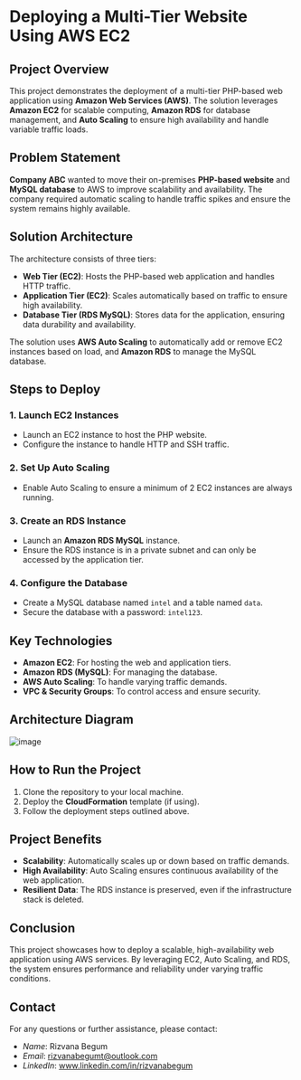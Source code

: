 # Deploying a Multi-Tier Website Using AWS EC2

## Project Overview
This project demonstrates the deployment of a multi-tier PHP-based web application using **Amazon Web Services (AWS)**. The solution leverages **Amazon EC2** for scalable computing, **Amazon RDS** for database management, and **Auto Scaling** to ensure high availability and handle variable traffic loads.

## Problem Statement
**Company ABC** wanted to move their on-premises **PHP-based website** and **MySQL database** to AWS to improve scalability and availability. The company required automatic scaling to handle traffic spikes and ensure the system remains highly available.

## Solution Architecture
The architecture consists of three tiers:
- **Web Tier (EC2)**: Hosts the PHP-based web application and handles HTTP traffic.
- **Application Tier (EC2)**: Scales automatically based on traffic to ensure high availability.
- **Database Tier (RDS MySQL)**: Stores data for the application, ensuring data durability and availability.

The solution uses **AWS Auto Scaling** to automatically add or remove EC2 instances based on load, and **Amazon RDS** to manage the MySQL database.

## Steps to Deploy

### 1. Launch EC2 Instances
- Launch an EC2 instance to host the PHP website.
- Configure the instance to handle HTTP and SSH traffic.

### 2. Set Up Auto Scaling
- Enable Auto Scaling to ensure a minimum of 2 EC2 instances are always running.

### 3. Create an RDS Instance
- Launch an **Amazon RDS MySQL** instance.
- Ensure the RDS instance is in a private subnet and can only be accessed by the application tier.

### 4. Configure the Database
- Create a MySQL database named `intel` and a table named `data`.
- Secure the database with a password: `intel123`.

## Key Technologies
- **Amazon EC2**: For hosting the web and application tiers.
- **Amazon RDS (MySQL)**: For managing the database.
- **AWS Auto Scaling**: To handle varying traffic demands.
- **VPC & Security Groups**: To control access and ensure security.

## Architecture Diagram
![image](https://github.com/user-attachments/assets/bc87c7e0-3376-4b43-ab17-e098b73f4936)


## How to Run the Project
1. Clone the repository to your local machine.
2. Deploy the **CloudFormation** template (if using).
3. Follow the deployment steps outlined above.

## Project Benefits
- **Scalability**: Automatically scales up or down based on traffic demands.
- **High Availability**: Auto Scaling ensures continuous availability of the web application.
- **Resilient Data**: The RDS instance is preserved, even if the infrastructure stack is deleted.

## Conclusion
This project showcases how to deploy a scalable, high-availability web application using AWS services. By leveraging EC2, Auto Scaling, and RDS, the system ensures performance and reliability under varying traffic conditions.

## Contact
For any questions or further assistance, please contact:

- *Name*: Rizvana Begum
- *Email*: rizvanabegumt@outlook.com
- *LinkedIn*: www.linkedin.com/in/rizvanabegum

